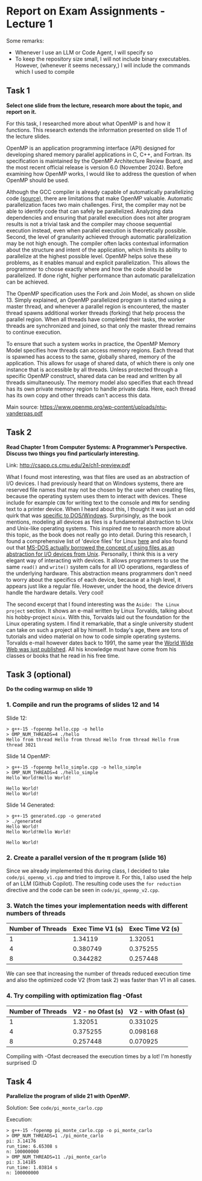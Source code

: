 # Report on Exam Assignments - Lecture 1

Some remarks:
- Whenever I use an LLM or Code Agent, I will specify so
- To keep the repository size small, I will not include binary executables. However, (whenever it seems necessary,) I will include the commands which I used to compile

## Task 1

**Select one slide from the lecture, research more about the topic, and report on it.**

For this task, I researched more about what OpenMP is and how it functions. This research extends the information presented on slide 11 of the lecture slides.

OpenMP is an application programming interface (API) designed for developing shared memory parallel applications in C, C++, and Fortran. Its specification is maintained by the OpenMP Architecture Review Board, and the most recent official release is version 6.0 (November 2024). Before examining how OpenMP works, I would like to address the question of when OpenMP should be used.

Although the GCC compiler is already capable of automatically parallelizing code ([source](https://gcc.gnu.org/wiki/AutoParInGCC)), there are limitations that make OpenMP valuable. Automatic parallelization faces two main challenges. First, the compiler may not be able to identify code that can safely be parallelized. Analyzing data dependencies and ensuring that parallel execution does not alter program results is not a trivial task and the compiler may choose sequential execution instead, even when parallel execution is theoretically possible. Second, the level of granularity achieved through automatic parallelization may be not high enough. The compiler often lacks contextual information about the structure and intent of the application, which limits its ability to parallelize at the highest possible level. OpenMP helps solve these problems, as it enables manual and explicit parallelization. This allows the programmer to choose exactly where and how the code should be parallelized. If done right, higher performance than automatic parallelization can be achieved.

The OpenMP specification uses the Fork and Join Model, as shown on slide 13. Simply explained, an OpenMP parallelized program is started using a master thread, and whenever a parallel region is encountered, the master thread spawns additional worker threads (forking) that help process the parallel region. When all threads have completed their tasks, the worker threads are synchronized and joined, so that only the master thread remains to continue execution. 

To ensure that such a system works in practice, the OpenMP Memory Model specifies how threads can access memory regions. Each thread that is spawned has access to the same, globally shared, memory of the application. This allows for usage of shared data, of which there is only one instance that is accessible by all threads. Unless protected through a specific OpenMP construct, shared data can be read and written by all threads simultaneously. The memory model also specifies that each thread has its own private memory region to handle private data. Here, each thread has its own copy and other threads can't access this data.

Main source: https://www.openmp.org/wp-content/uploads/ntu-vanderpas.pdf

## Task 2

**Read Chapter 1 from Computer Systems: A Programmer’s Perspective. Discuss two things you find particularly interesting.**

Link: http://csapp.cs.cmu.edu/2e/ch1-preview.pdf

What I found most interesting, was that files are used as an abstraction of I/O devices. I had previously heard that on Windows systems, there are reserved file names that may not be chosen by the user when creating files, because the operating system uses them to interact with devices. These include for example `CON` for writing text to the console and `PRN` for sending text to a printer device. When I heard about this, I thought it was just an odd quirk that was [specific to DOS/Windows](https://en.wikipedia.org/wiki/DOS#File_system). Surprisingly, as the book mentions, modeling all devices as files is a fundamental abstraction to Unix and Unix-like operating systems. This inspired me to research more about this topic, as the book does not really go into detail. During this research, I found a comprehensive list of 'device files' for Linux [here](https://tldp.org/LDP/Linux-Filesystem-Hierarchy/html/dev.html) and also found out that [MS-DOS actually borrowed the concept of using files as an abstraction for I/O devices from Unix](https://en.wikipedia.org/wiki/Device_file). Personally, I think this is a very elegant way of interacting with devices. It allows programmers to use the same `read()` and `write()` system calls for all I/O operations, regardless of the underlying hardware. This abstraction means programmers don't need to worry about the specifics of each device, because at a high level, it appears just like a regular file. However, under the hood, the device drivers handle the hardware details. Very cool!

The second excerpt that I found interesting was the `Aside: The Linux project` section. It shows an e-mail written by Linux Torvalds, talking about his hobby-project `minix`. With this, Torvalds laid out the foundation for the Linux operating system. I find it remarkable, that a single university student can take on such a project all by himself. In today's age, there are tons of tutorials and video material on how to code simple operating systems. Torvalds e-mail however dates back to 1991, the same year the [World Wide Web was just published](https://en.wikipedia.org/wiki/World_Wide_Web). All his knowledge must have come from his classes or books that he read in his free time.

## Task 3 (optional)

**Do the coding warmup on slide 19**

### 1. Compile and run the programs of slides 12 and 14

Slide 12:

```
> g++-15 -fopenmp hello.cpp -o hello                    
> OMP_NUM_THREADS=4 ./hello
Hello from thread Hello from thread Hello from thread Hello from thread 3021
```

Slide 14 OpenMP:

```
> g++-15 -fopenmp hello_simple.cpp -o hello_simple
> OMP_NUM_THREADS=4 ./hello_simple          
Hello World!Hello World!

Hello World!
Hello World!
```

Slide 14 Generated:

```
> g++-15 generated.cpp -o generated
> ./generated
Hello World!
Hello World!Hello World!

Hello World!
```

### 2. Create a parallel version of the π program (slide 16)

Since we already implemented this during class, I decided to take `code/pi_openmp_v1.cpp` and tried to improve it. For this, I also used the help of an LLM (Github Copilot). The resulting code uses the `for reduction` directive and the code can be seen in `code/pi_openmp_v2.cpp`.

### 3. Watch the times your implementation needs with different numbers of threads

| Number of Threads | Exec Time V1 (s) | Exec Time V2 (s) |
|-------------------|-------------------|-----------------|
| 1                 | 1.34119           | 1.32051         |
| 4                 | 0.380749          | 0.375255        |
| 8                 | 0.344282          | 0.257448        |

We can see that increasing the number of threads reduced execution time and also the optimized code V2 (from task 2) was faster than V1 in all cases.

### 4. Try compiling with optimization flag -Ofast

| Number of Threads | V2 - no Ofast (s) | V2 - with Ofast (s) |
|-------------------|-------------------|---------------------|
| 1                 | 1.32051           | 0.331025            |
| 4                 | 0.375255          | 0.098168            |
| 8                 | 0.257448          | 0.070925            |

Compiling with -Ofast decreased the execution times by a lot! I'm honestly surprised :D

## Task 4

**Parallelize the program of slide 21 with OpenMP.**

Solution: See `code/pi_monte_carlo.cpp`

Execution:
```
> g++-15 -fopenmp pi_monte_carlo.cpp -o pi_monte_carlo
> OMP_NUM_THREADS=1 ./pi_monte_carlo
pi: 3.14176
run_time: 6.65308 s
n: 100000000
> OMP_NUM_THREADS=11 ./pi_monte_carlo          
pi: 3.14185
run_time: 1.03814 s
n: 100000000
```